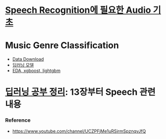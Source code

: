 # [Speech Recognition에 필요한 Audio 기초](https://github.com/hccho2/SpeechRecgnition/blob/main/Speech%20Recognition%EC%97%90%20%ED%95%84%EC%9A%94%ED%95%9C%20Audio%20%EA%B8%B0%EC%B4%88.pdf)
# Music Genre Classification
  * [Data Download](https://www.kaggle.com/andradaolteanu/gtzan-dataset-music-genre-classification)
  * [딥러닝 모델](model_hccho.py)
  * [EDA, xgboost, lightgbm](music-genre-classification-xgboost.py)
  


# [딥러닝 공부 정리](https://drive.google.com/file/d/16olGwVvk_smtgopmuUtouOf1ad1RGpIf/view?usp=sharingh): 13장부터 Speech 관련 내용



### Reference
   * https://www.youtube.com/channel/UCZPFjMe1uRSirmSpznqvJfQ

